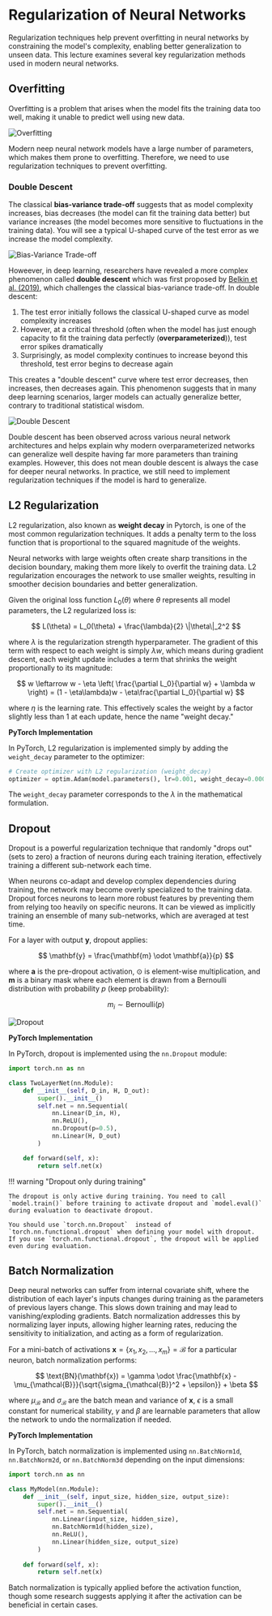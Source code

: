 # Regularization of Neural Networks

Regularization techniques help prevent overfitting in neural networks by constraining the model's complexity, enabling better generalization to unseen data. This lecture examines several key regularization methods used in modern neural networks.

## Overfitting

Overfitting is a problem that arises when the model fits the training data too well, making it unable to predict well using new data. 

![Overfitting](./nn.assets/overfitting.png)

Modern neep neural network models have a large number of parameters, which makes them prone to overfitting. Therefore, we need to use regularization techniques to prevent overfitting.

### Double Descent


The classical **bias-variance trade-off** suggests that as model complexity increases, bias decreases (the model can fit the training data better) but variance increases (the model becomes more sensitive to fluctuations in the training data). You will see a typical U-shaped curve of the test error as we increase the model complexity.

![Bias-Variance Trade-off](./nn.assets/bias-variance-tradeoff.png)


Howeever, in deep learning, researchers have revealed a more complex phenomenon called **double descent** which was first proposed by [Belkin et al. (2019)](https://arxiv.org/pdf/1812.11118), which challenges the classical bias-variance trade-off. In double descent:

1. The test error initially follows the classical U-shaped curve as model complexity increases
2. However, at a critical threshold (often when the model has just enough capacity to fit the training data perfectly (**overparameterized**)), test error spikes dramatically
3. Surprisingly, as model complexity continues to increase beyond this threshold, test error begins to decrease again

This creates a "double descent" curve where test error decreases, then increases, then decreases again. This phenomenon suggests that in many deep learning scenarios, larger models can actually generalize better, contrary to traditional statistical wisdom.

![Double Descent](nn.assets/double_descent.png)

Double descent has been observed across various neural network architectures and helps explain why modern overparameterized networks can generalize well despite having far more parameters than training examples. However, this does not mean double descent is always the case for deeper neural networks. In practice, we still need to implement regularization techniques if the model is hard to generalize.








## L2 Regularization

L2 regularization, also known as **weight decay** in Pytorch, is one of the most common regularization techniques. It adds a penalty term to the loss function that is proportional to the squared magnitude of the weights.


Neural networks with large weights often create sharp transitions in the decision boundary, making them more likely to overfit the training data. L2 regularization encourages the network to use smaller weights, resulting in smoother decision boundaries and better generalization.

Given the original loss function $L_0(\theta)$ where $\theta$ represents all model parameters, the L2 regularized loss is:

$$
L(\theta) = L_0(\theta) + \frac{\lambda}{2} \|\theta\|_2^2
$$

where $\lambda$ is the regularization strength hyperparameter. The gradient of this term with respect to each weight is simply $\lambda w$, which means during gradient descent, each weight update includes a term that shrinks the weight proportionally to its magnitude:

$$
w \leftarrow w - \eta \left( \frac{\partial L_0}{\partial w} + \lambda w \right) = (1 - \eta\lambda)w - \eta\frac{\partial L_0}{\partial w}
$$

where $\eta$ is the learning rate. This effectively scales the weight by a factor slightly less than 1 at each update, hence the name "weight decay."

**PyTorch Implementation**

In PyTorch, L2 regularization is implemented simply by adding the `weight_decay` parameter to the optimizer:

```python
# Create optimizer with L2 regularization (weight_decay)
optimizer = optim.Adam(model.parameters(), lr=0.001, weight_decay=0.0001)
```

The `weight_decay` parameter corresponds to the $\lambda$ in the mathematical formulation.

## Dropout

Dropout is a powerful regularization technique that randomly "drops out" (sets to zero) a fraction of neurons during each training iteration, effectively training a different sub-network each time.


When neurons co-adapt and develop complex dependencies during training, the network may become overly specialized to the training data. Dropout forces neurons to learn more robust features by preventing them from relying too heavily on specific neurons. It can be viewed as implicitly training an ensemble of many sub-networks, which are averaged at test time.


For a layer with output $\mathbf{y}$, dropout applies:

$$
\mathbf{y} = \frac{\mathbf{m} \odot \mathbf{a}}{p}
$$

where $\mathbf{a}$ is the pre-dropout activation, $\odot$ is element-wise multiplication, and $\mathbf{m}$ is a binary mask where each element is drawn from a Bernoulli distribution with probability $p$ (keep probability):

$$
m_i \sim \text{Bernoulli}(p)
$$



![Dropout](./nn.assets/dropout.jpg)

**PyTorch Implementation**

In PyTorch, dropout is implemented using the `nn.Dropout` module:

```python
import torch.nn as nn

class TwoLayerNet(nn.Module):
    def __init__(self, D_in, H, D_out): 
        super().__init__()
        self.net = nn.Sequential(
            nn.Linear(D_in, H),
            nn.ReLU(),
            nn.Dropout(p=0.5),
            nn.Linear(H, D_out)
        )

    def forward(self, x): 
        return self.net(x)
```


!!! warning "Dropout only during training"

    The dropout is only active during training. You need to call `model.train()` before training to activate dropout and `model.eval()` during evaluation to deactivate dropout. 
    
    You should use `torch.nn.Dropout`  instead of `torch.nn.functional.dropout` when defining your model with dropout. If you use `torch.nn.functional.dropout`, the dropout will be applied even during evaluation.


## Batch Normalization

Deep neural networks can suffer from internal covariate shift, where the distribution of each layer's inputs changes during training as the parameters of previous layers change. This slows down training and may lead to vanishing/exploding gradients. Batch normalization addresses this by normalizing layer inputs, allowing higher learning rates, reducing the sensitivity to initialization, and acting as a form of regularization.


For a mini-batch of activations $\mathbf{x} = \{x_1, x_2, ..., x_m\} = \mathcal{B}$ for a particular neuron, batch normalization performs:

$$
   \text{BN}(\mathbf{x}) = \gamma \odot \frac{\mathbf{x} - \mu_{\mathcal{B}}}{\sqrt{\sigma_{\mathcal{B}}^2 + \epsilon}} + \beta
$$

where $\mu_{\mathcal{B}}$ and $\sigma_{\mathcal{B}}$ are the batch mean and variance of $\mathbf{x}$, $\epsilon$ is a small constant for numerical stability, $\gamma$ and $\beta$ are learnable parameters that allow the network to undo the normalization if needed.


**PyTorch Implementation**

In PyTorch, batch normalization is implemented using `nn.BatchNorm1d`, `nn.BatchNorm2d`, or `nn.BatchNorm3d` depending on the input dimensions:

```python
import torch.nn as nn

class MyModel(nn.Module):
    def __init__(self, input_size, hidden_size, output_size):
        super().__init__()
        self.net = nn.Sequential(
            nn.Linear(input_size, hidden_size),
            nn.BatchNorm1d(hidden_size),
            nn.ReLU(),
            nn.Linear(hidden_size, output_size)
        )
        
    def forward(self, x):
        return self.net(x)
```

Batch normalization is typically applied before the activation function, though some research suggests applying it after the activation can be beneficial in certain cases.

